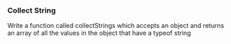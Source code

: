 ### Collect String

Write a function called collectStrings which accepts an object and returns an array of all the values in the object that have a typeof string